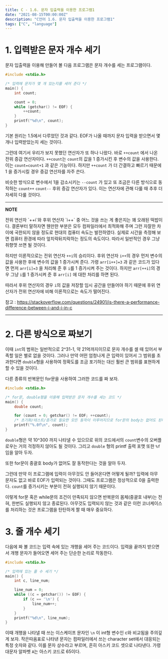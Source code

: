 ```yaml
---
title: C - 1.6. 문자 입출력을 이용한 프로그램1
date: "2021-08-15T00:00:00Z"
description: "C언어 1.6. 문자 입출력을 이용한 프로그램1"
tags: ["C", "language"]
---
```

# 1. 입력받은 문자 개수 세기

문자 입출력을 이용해 만들어 볼 다음 프로그램은 문자 개수를 세는 프로그램이다.

```c
#include <stdio.h>

/* 입력에 문자가 몇 개 있는지를 세어 준다 */
main() {
    int count;

    count = 0;
    while (getchar() != EOF) {
        ++count;
    }
    printf("%d\n", count);
}
```

기본 원리는 1.5에서 다루었던 것과 같다. EOF가 나올 때까지 문자 입력을 받으면서 몇 개나 입력받았는지 세는 것이다. 

그런데 여기서 우리가 보지 못했던 연산자가 또 하나 나왔다. 바로 `++count` 에서 나온 전위 증감 연산자이다. `++count`는 `count`의 값을 1 증가시킨 후 변수의 값을 사용한다. 이는 `count=count+1` 과 같은 기능이다. 하지만 `++count` 가 더 간결하고 빠르기 때문에 1 을 증가시킬 경우 증감 연산자를 자주 쓴다.

비슷한 방식으로 변수에서 1을 감소시키는 `--count` 가 있고 또 조금은 다른 방식으로 동작하는 `count++` `count--` 후위 증감 연산자가 있다. 이는 연산자에 관해 다룰 때 추후 더 자세히 다룰 것이다.

---
<div>
<strong>NOTE</strong>
<p></p>
전위 연산자 `++i`와 후위 연산자 `i++` 중 어느 것을 쓰는 게 좋은지는 꽤 오래된 떡밥이다. 결론부터 말하자면 웬만한 부분은 모두 컴파일러에서 최적화해 주며 그런 자잘한 차이에 국한되지 않을 정도로 현대의 컴퓨터 속도는 발전하였다. 실제로 시간을 측정해 보면 컴퓨터 환경에 따라 엎치락뒤치락하는 정도의 속도이다. 따라서 일반적인 경우 그냥 취향껏 쓰면 될 것이다.

하지만 이론적으로는 전위 연산자 `++i`의 승리이다. 후위 연산자 `i++`의 경우 먼저 변수의 값을 사용한 후에 변수의 값을 1 증가시켜 준다. 가령 `arr[i++]=3` 과 같은 코드가 있다면 먼저 `arr[i]=3` 을 처리해 준 후 `i`를 1 증가시켜 주는 것이다. 하지만 `arr[++i]`의 경우 그냥 `i`를 1 증가시켜 준 후 `arr[i]` 에 대한 처리를 하면 된다.

따라서 후위 연산자의 경우 `i`의 값을 저장할 임시 공간을 만들어야 하기 때문에 후위 연산자가 전위 연산자에 비해 이론적으로는 속도가 떨어진다.

참고 : https://stackoverflow.com/questions/24901/is-there-a-performance-difference-between-i-and-i-in-c
</div>

---

# 2. 다른 방식으로 짜보기

이때 `int`의 범위는 일반적으로 2^31-1, 약 21억까지이므로 문자 개수를 셀 때 있어서 부족할 일은 별로 없을 것이다.
그러나 만약 어떤 엄청나게 큰 입력이 있어서 그 범위를 초과한다면 `double`형을 사용하여 정확도를 조금 포기하는 대신
훨씬 큰 범위를 표현하게 할 수 있을 것이다.

다른 종류의 반복문인 for문을 사용하여 그러한 코드를 짜 보자.

```c
#include <stdio.h>

/* for문, double형을 이용해 입력받은 문자 개수를 세는 코드 */
main() {
	double count;

	for (count = 0; getchar() != EOF; ++count);
	/* 초기화/테스트/증가로 필요한 모든 동작이 이루어지므로 for문의 body는 없어도 된다. */
	printf("%.0f\n", count);
}
```

`double`형은 약 10^300 까지 나타낼 수 있으므로 위의 코드에서의 `count`변수의 오버플로우는 거의 걱정하지 않아도 될 것이다.
그리고 `double` 형의 printf 출력 포맷 또한 `%f` 임을 알아 두자.

또한 for문이 중괄호 body가 없어도 잘 동작한다는 것을 알아 두자.

그런데 만약 이 프로그램에 입력이 아무것도 안 들어온다면 어떻게 될까? 입력에 아무 문자도 없고 바로 EOF가 입력되는 것이다.
그때도 프로그램은 정상적으로 0을 출력한다. `count`를 증가시키는 부분이 전혀 실행되지 않기 때문이다.

이렇게 for문 혹은 while문의 조건이 만족되지 않으면 반복문의 몸체(중괄호 내부)는 전혀, 한번도 실행되지 않고 종료된다.
아무것도 입력되지 않는 것과 같은 이런 코너케이스를 처리하는 것은 프로그램을 탄탄하게 짤 때 매우 중요하다.

# 3. 줄 개수 세기
다음에 짜 볼 코드는 입력 속에 있는 개행을 세어 주는 코드이다.
입력을 끝까지 받으면서 개행 문자가 들어오면 세어 주는 단순한 논리로 작동한다.

```c
#include <stdio.h>

/* 입력에 있는 줄 수 세기 */
main() {
	int c, line_num;

	line_num = 0;
	while ((c = getchar()) != EOF) {
		if (c == '\n') {
			line_num++;
		}
	}
	printf("%d\n", line_num);
}
```

이때 개행을 나타낼 때 쓰는 이스케이프 문자인 `\n` 이 int형 변수인 c와 비교됨을 주의깊게 보자.
작은따옴표로 나타낸 문자는 컴파일러에서 쓰는 character set에서 대응되는 특정 숫자와 같다.
이를 문자 상수라고 부르며, 흔히 아스키 코드 셋으로 나타낸다.
가령 대문자 알파벳 `A`는 아스키 코드로 65이다.